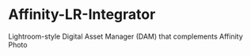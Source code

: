 # Affinity-LR-Integrator
Lightroom-style Digital Asset Manager (DAM) that complements Affinity Photo 

